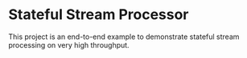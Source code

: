 # Stateful Stream Processor

This project is an end-to-end example to demonstrate 
stateful stream processing on very high throughput.


